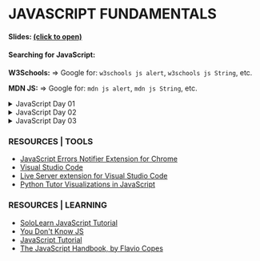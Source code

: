 # JAVASCRIPT FUNDAMENTALS

#### Slides: <a href="https://kostasx.github.io/EventLoop/Education/TechTalentSchool/javascript/introduction.html#/tts-intro" target="_blank">(click to open)</a>

#### Searching for JavaScript:

**W3Schools:** => Google for: `w3schools js alert`, `w3schools js String`, etc.

**MDN JS:** => Google for: `mdn js alert`, `mdn js String`, etc.

<details>

<summary>JavaScript Day 01</summary>

### What can you build with JavaScript?

- [Dynamic HTML Pages](https://www.w3schools.com/js/)
- Web Applications:
    - [Photopea: A Photoshop Clone](https://www.photopea.com/) 
- Desktop Applications (Using [Electron.JS](https://electronjs.org/))
    - [Skype](https://www.skype.com/en/)
    - [Slack](https://slack.com/)
    - [Visual Studio Code](https://code.visualstudio.com/)
- [Bookmarklets](https://en.wikipedia.org/wiki/Bookmarklet)
- [Browser Extensions](https://en.wikipedia.org/wiki/Browser_extension)
- [Mobile Apps](https://facebook.github.io/react-native/)
- [Server Applications](https://nodejs.org/en/)
- [Command Line Tools](https://developer.atlassian.com/blog/2015/11/scripting-with-node/)
- [Electronics (Arduino)](https://www.espruino.com/)  
- [Artificial Intelligence / Machine Learning](https://js.tensorflow.org/)
- [Brain Controlled Applications!](https://www.youtube.com/watch?v=7KhFO-qCVyg)    
    
### CODE

- Hello World
    - [hello.html](./code/hello.html)
    - [hello.js](./code/hello.js)
- [Strings](./code/strings.html)
- [Numbers](./code/numbers.html)
- [typeof Operator](./code/typeof.html)

### QUESTIONS

***How do we clear the console?***

- Click the `Clear Console` Button
- Press `Ctrl + L`
- Write `console.clear();`

***How do we change the default browser used by the Live Server VSCode extension?***

- Go to `File > Preferences > Settings` and search for `Live Server custom browser`
- In the `Live Server: Custom Browser` setting select your favorite Browser
- Note: Settings are saved automatically
- Note: On Mac you can access the Settings from: `Code > Preferences > Settings`

</details>

<details>

<summary>JavaScript Day 02</summary>

### CODE

- [Arrays](./code/arrays.html)

### QUESTIONS

***What happens if I omit the ; after a statement? Is it optional?***

- If you omit a semicolon `;` at the end of the statement, JavaScript will try to guess and automatically place the semicolon itself. Most of the times, it does a good job at this, but there are cases where the automatic semicolon placement mechanism will produce undesirable effects. Therefore, we tend to place the semicolons ourselves. Try to get into the habit of placing semicolons at the end of your statements.  

***Does the semicolons at the end of JavaScript statements work much like the ones in CSS?***

- In a way, they do. Just like we must end each CSS rule with a semicolon; we also have to end each JS statement with a semicolon too, but, unlike CSS, JavaScript can deal with omitted semicolons by placing them automatically. So, most of the time, our statements will work without semicolons at the end, whereas in CSS an omitted semicolon will break subsequent CSS rules.

***Are the `break` and `default` statements optional inside the `switch` statement?***

- Yes, they can be omitted, but make sure to check out the following 2 MDN resources:
- [_What happens if I forgot a break?_](https://developer.mozilla.org/en-US/docs/Web/JavaScript/Reference/Statements/switch#What_happens_if_I_forgot_a_break)
- [`Switch` description](https://developer.mozilla.org/en-US/docs/Web/JavaScript/Reference/Statements/switch#Description)

***When we do a string comparison with ==, e.g. "4" == 3, which operand gets converted?***

- _The String part is converted to a Number, e.g. "4" becomes 4 and then it's value is compared with 3_
  <br/>
  (Reference: [Comparing Strings to Numbers](https://github.com/getify/You-Dont-Know-JS/blob/master/types%20%26%20grammar/ch4.md#comparing-strings-to-numbers)) 

***How does the switch statement compares the switch value with each case value?***

Example:

```
switch (a) {
	case 2:
		// do something
		break;
	case 42:
		// do another thing
		break;
	default:
		// fallback to here
}
```

- _"...the matching that occurs between the **a** expression and each case expression is identical to the === algorithm."_
 Reference: [](https://github.com/getify/You-Dont-Know-JS/blob/f0d591b6502c080b92e18fc470432af8144db610/types%20%26%20grammar/ch5.md#switch)

- ***How do we print newlines to the console?***

Using the '\n' escape character.

`console.log("A line and \n another line and yet \n another line!");`

- ***When should we place the &lt;script&gt; tags in the &lt;head&gt; area?***

    - When you insert a library script such as the jQuery library
    - When performance/page load times are not considerably affected by the script
    - When you want to tweak CSS styling before the body is rendered via a script.

### REFERENCES

- [What is the difference between placing &lt;script&gt; in head and before &lt;/body&gt;?](https://www.reddit.com/r/javascript/comments/5di1va/what_is_the_difference_between_placing_script_in/)
- [The `defer` and `async` script attributes](https://www.growingwiththeweb.com/2014/02/async-vs-defer-attributes.html)
- [Where to place JavaScript in an HTML file?](https://stackoverflow.com/questions/196702/where-to-place-javascript-in-an-html-file)
- [String Methods](https://www.w3schools.com/js/js_string_methods.asp)
- [Number Methods](https://www.w3schools.com/js/js_number_methods.asp)
- [Array Methods - Full Reference](https://www.w3schools.com/js/js_array_methods.asp)
  - [Array push()](https://developer.mozilla.org/en-US/docs/Web/JavaScript/Reference/Global_Objects/Array/push)
  - [Array pop()](https://developer.mozilla.org/en-US/docs/Web/JavaScript/Reference/Global_Objects/Array/pop)
  - [Array shift()](https://developer.mozilla.org/en-US/docs/Web/JavaScript/Reference/Global_Objects/Array/shift)
  - [Array.unshift()](https://developer.mozilla.org/en-US/docs/Web/JavaScript/Reference/Global_Objects/Array/unshift)
- [Should I write script in the body or the head of the html? [duplicate]](https://stackoverflow.com/questions/3531314/should-i-write-script-in-the-body-or-the-head-of-the-html)
- [When to use the &lt;script&gt; tag in the head and body section of a html page? ](https://stackoverflow.com/questions/38407962/when-to-use-the-script-tag-in-the-head-and-body-section-of-a-html-page?noredirect=1&lq=1)
- [Loose Equals == vs. Strict Equals ===](https://github.com/getify/You-Dont-Know-JS/blob/master/types%20%26%20grammar/ch4.md#loose-equals-vs-strict-equals)
- [The Switch Statement](https://github.com/getify/You-Dont-Know-JS/blob/f0d591b6502c080b92e18fc470432af8144db610/types%20%26%20grammar/ch5.md#switch)

</details>

<details>

<summary>JavaScript Day 03</summary>

### CODE

- [Array Loops](./code/array-loop.html)
- [Functions](./code/functions.html)
- Quick Array Reference:

	`let months = [ 1, 2, 3 ];`<br/>
	`months.push( 4, 5, 6 ); 	// [ 1, 2, 3, `**`4, 5, 6`**` ]`<br/>
	`months.pop();      		// [ 1, 2, 3, 4, 5 ]`<br/>
	`months.shift();    		// [ 2, 3, 4, 5 ]`<br/>
	`months.unshift( 0, 1 ); 	// [ `**`0, 1`**`, 2, 3, 4, 5]`<br/>
	`months[0]; 				// 0`<br/>
	`months[1]; 				// 1`<br/>

	**NESTED ARRAYS:** Arrays inside Arrays and how to access them
	```
	let nested = [ 
      1,
      2,
      3,
      [ "Kostas", "Minaidis" ]
    ];
	```
	`nested[0];		// 1`<br/>
	`nested[1];		// 2`<br/>
	`nested[2];		// 3`<br/>
	`nested[3];	 	// [ "Kostas", "Minaidis" ]`<br/>
	`nested[3][0];	// "Kostas"`<br/>
	`nested[3][1];	// "Minaidis"`<br/>

### QUESTIONS

***Can we manually break out of an Infinite Loop?***

- If you're using Chrome, `Shift-Esc` to bring up the Chrome task manager, and kill the task.<br/>Reference: [TeamTreehouse](https://teamtreehouse.com/community/i-have-an-infinite-loop-in-a-tab-i-cant-close) / [Stack Overflow](https://stackoverflow.com/questions/905322/how-do-you-stop-an-infinite-loop-in-javascript)

### REFERENCES

- [How to avoid infinite loops in JavaScript](https://www.dummies.com/web-design-development/avoid-infinite-loops-javascript/)
- [Visualization of passing data **by Value** vs. **by Reference**](http://www.pythontutor.com/visualize.html#code=let%20fruit%20%3D%20%22apple%22%3B%0Alet%20fruit2%20%3D%20fruit%3B%0A%0Aconsole.log%28%20%22%5Cnfruit%3A%22,%20fruit%20%29%3B%0Aconsole.log%28%20%22fruit2%3A%22,%20fruit2%20%29%3B%0A%0Afruit%20%3D%20%22orange%22%3B%0A%0Aconsole.log%28%20%22%5Cnfruit%3A%22,%20fruit%20%29%3B%0Aconsole.log%28%20%22fruit2%3A%22,%20fruit2%20%29%3B%0A%0Alet%20fruitBasket%20%3D%20%5B%20%22apples%22%20,%20%22oranges%22%20%5D%3B%0Alet%20fruitBasket2%20%3D%20fruitBasket%3B%0A%0Aconsole.log%28%20%22%5CnfruitBasket%3A%22,%20fruitBasket%20%29%3B%0Aconsole.log%28%20%22fruitBasket2%3A%22,%20fruitBasket2%20%29%3B%0A%0AfruitBasket%5B0%5D%20%3D%20%22bananas%22%3B%0A%0Aconsole.log%28%20%22%5CnfruitBasket%3A%22,%20fruitBasket%20%29%3B%0Aconsole.log%28%20%22fruitBasket2%3A%22,%20fruitBasket2%20%29%3B%0A%0Alet%20person%20%3D%20%7B%20name%3A%20%22John%22%20%7D%0Alet%20anotherPerson%20%3D%20person%3B%0AanotherPerson.name%20%3D%20%22Jane%22%3B%0A%0Aconsole.log%28%20%22%5CanotherPerson%3A%22,%20anotherPerson%20%29%3B%0Aconsole.log%28%20%22person%3A%22,%20person%20%29%3B&cumulative=false&curInstr=18&heapPrimitives=nevernest&mode=display&origin=opt-frontend.js&py=js&rawInputLstJSON=%5B%5D&textReferences=false)
- _( See Resources - Tools section below for the Chrome Extension that displays a warning icon at the bottom right section of the webpage to indicate JavaScript errors on web pages. Here's a [video](https://www.youtube.com/watch?v=jh07STUs7Ok) showing how to install and use the Extension.)_

</details>

### RESOURCES | TOOLS

- [JavaScript Errors Notifier Extension for Chrome](https://chrome.google.com/webstore/detail/javascript-errors-notifie/jafmfknfnkoekkdocjiaipcnmkklaajd?hl=en)
- [Visual Studio Code](https://code.visualstudio.com/)
- [Live Server extension for Visual Studio Code](https://marketplace.visualstudio.com/items?itemName=ritwickdey.LiveServer)
- [Python Tutor Visualizations in JavaScript](http://www.pythontutor.com/javascript.html#mode=edit)

### RESOURCES | LEARNING
 
- [SoloLearn JavaScript Tutorial](https://www.sololearn.com/Course/JavaScript/)
- [You Don't Know JS](https://github.com/getify/You-Dont-Know-JS)
- [JavaScript Tutorial](http://www.javascripttutorial.net/)
- [The JavaScript Handbook, by Flavio Copes](https://flaviocopes.com/page/ebooks/)
